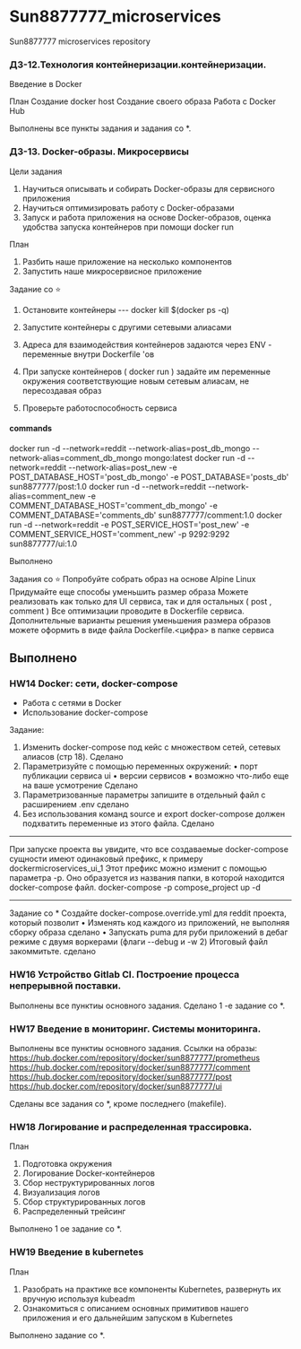 # Sun8877777_microservices
Sun8877777 microservices repository

### ДЗ-12.Технология контейнеризации.контейнеризации.
Введение в Docker

План
Создание docker host
Создание своего образа
Работа с Docker Hub

Выполнены все пункты задания и задания со *.

### ДЗ-13. Docker-образы. Микросервисы

Цели задания

1. Научиться описывать и собирать Docker-образы для сервисного приложения
2. Научиться оптимизировать работу с Docker-образами
3. Запуск и работа приложения на основе Docker-образов, оценка удобства
запуска контейнеров при помощи docker run

План
1. Разбить наше приложение на несколько компонентов
2. Запустить наше микросервисное приложение

Задание со ⭐
1. Остановите контейнеры
   --- docker kill $(docker ps -q)
2. Запустите контейнеры с другими сетевыми алиасами

3. Адреса для взаимодействия контейнеров задаются через ENV - переменные внутри Dockerfile 'ов
4. При запуске контейнеров ( docker run ) задайте им переменные окружения соответствующие новым сетевым алиасам, не пересоздавая образ
5. Проверьте работоспособность сервиса
#### commands
docker run -d --network=reddit --network-alias=post_db_mongo --network-alias=comment_db_mongo mongo:latest
docker run -d --network=reddit --network-alias=post_new -e POST_DATABASE_HOST='post_db_mongo' -e POST_DATABASE='posts_db' sun8877777/post:1.0
docker run -d --network=reddit --network-alias=comment_new -e COMMENT_DATABASE_HOST='comment_db_mongo' -e COMMENT_DATABASE='comments_db' sun8877777/comment:1.0
docker run -d --network=reddit -e POST_SERVICE_HOST='post_new' -e COMMENT_SERVICE_HOST='comment_new' -p 9292:9292 sun8877777/ui:1.0

Выполнено

Задания со ⭐
Попробуйте собрать образ на основе Alpine Linux
Придумайте еще способы уменьшить размер образа
Можете реализовать как только для UI сервиса, так и для остальных
( post , comment )
Все оптимизации проводите в Dockerfile сервиса. Дополнительные
варианты решения уменьшения размера образов можете оформить в
виде файла Dockerfile.<цифра> в папке сервиса

Выполнено
------------------
### HW14 Docker: сети, docker-compose
- Работа с сетями в Docker
- Использование docker-compose

Задание:
1) Изменить docker-compose под кейс с множеством сетей, сетевых алиасов (стр 18).
Сделано
2) Параметризуйте с помощью переменных окружений:
• порт публикации сервиса ui
• версии сервисов
• возможно что-либо еще на ваше усмотрение
Сделано
3) Параметризованные параметры запишите в отдельный файл c расширением .env
сделано
4) Без использования команд source и export
docker-compose должен подхватить переменные из этого файла. Сделано
---
При запуске проекта вы увидите, что все создаваемые
docker-compose сущности имеют одинаковый
префикс, к примеру dockermicroservices_ui_1
Этот префикс можно изменит с помощью параметра -p.
Оно образуется из названия папки, в которой находится docker-compose файл.
docker-compose -p compose_project up -d

---
Задание со *
Создайте docker-compose.override.yml для reddit
проекта, который позволит
• Изменять код каждого из приложений, не
выполняя сборку образа
сделано
• Запускать puma для руби приложений в дебаг
режиме с двумя воркерами (флаги --debug и -w 2)
Итоговый файл закоммитьте.
сделано
### HW16 Устройство Gitlab CI. Построение процесса непрерывной поставки.
Выполнены все пунктиы основного задания.
Сделано 1 -е задание со *.

### HW17 Введение в мониторинг. Системы мониторинга.
Выполнены все пунктиы основного задания.
Ссылки на образы:
https://hub.docker.com/repository/docker/sun8877777/prometheus
https://hub.docker.com/repository/docker/sun8877777/comment
https://hub.docker.com/repository/docker/sun8877777/post
https://hub.docker.com/repository/docker/sun8877777/ui

Сделаны все задания со *, кроме последнего (makefile).


### HW18 Логирование и распределенная трассировка.
План
1. Подготовка окружения
2. Логирование Docker-контейнеров
3. Сбор неструктурированных логов
4. Визуализация логов
5. Сбор структурированных логов
6. Распределенный трейсинг

Выполнено 1 ое задание со *.
### HW19 Введение в kubernetes
План
1. Разобрать на практике все компоненты Kubernetes, развернуть их
вручную используя kubeadm
2. Ознакомиться с описанием основных примитивов нашего приложения
и его дальнейшим запуском в Kubernetes

Выполнено задание со *.
